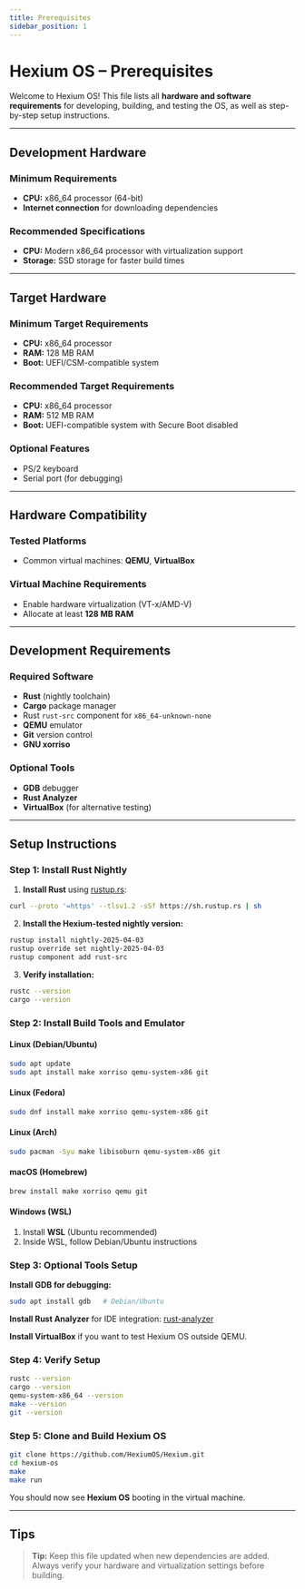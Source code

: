 ```yaml
---
title: Prerequisites
sidebar_position: 1
---
```


# Hexium OS – Prerequisites

Welcome to Hexium OS!
This file lists all **hardware and software requirements** for developing, building, and testing the OS, as well as step-by-step setup instructions.

***

## Development Hardware

### Minimum Requirements

- **CPU:** x86_64 processor (64-bit)
- **Internet connection** for downloading dependencies


### Recommended Specifications

- **CPU:** Modern x86_64 processor with virtualization support
- **Storage:** SSD storage for faster build times

***

## Target Hardware

### Minimum Target Requirements

- **CPU:** x86_64 processor
- **RAM:** 128 MB RAM
- **Boot:** UEFI/CSM-compatible system


### Recommended Target Requirements

- **CPU:** x86_64 processor
- **RAM:** 512 MB RAM
- **Boot:** UEFI-compatible system with Secure Boot disabled


### Optional Features

- PS/2 keyboard
- Serial port (for debugging)

***

## Hardware Compatibility

### Tested Platforms

- Common virtual machines: **QEMU**, **VirtualBox**


### Virtual Machine Requirements

- Enable hardware virtualization (VT-x/AMD-V)
- Allocate at least **128 MB RAM**

***

## Development Requirements

### Required Software

- **Rust** (nightly toolchain)
- **Cargo** package manager
- Rust `rust-src` component for `x86_64-unknown-none`
- **QEMU** emulator
- **Git** version control
- **GNU xorriso**


### Optional Tools

- **GDB** debugger
- **Rust Analyzer**
- **VirtualBox** (for alternative testing)

***

## Setup Instructions

### Step 1: Install Rust Nightly

1. **Install Rust** using [rustup.rs](https://rustup.rs):
```bash
curl --proto '=https' --tlsv1.2 -sSf https://sh.rustup.rs | sh
```

2. **Install the Hexium-tested nightly version:**
```bash
rustup install nightly-2025-04-03
rustup override set nightly-2025-04-03
rustup component add rust-src
```

3. **Verify installation:**
```bash
rustc --version
cargo --version
```


### Step 2: Install Build Tools and Emulator

#### Linux (Debian/Ubuntu)

```bash
sudo apt update
sudo apt install make xorriso qemu-system-x86 git
```


#### Linux (Fedora)

```bash
sudo dnf install make xorriso qemu-system-x86 git
```


#### Linux (Arch)

```bash
sudo pacman -Syu make libisoburn qemu-system-x86 git
```


#### macOS (Homebrew)

```bash
brew install make xorriso qemu git
```


#### Windows (WSL)

1. Install **WSL** (Ubuntu recommended)
2. Inside WSL, follow Debian/Ubuntu instructions

### Step 3: Optional Tools Setup

**Install GDB for debugging:**

```bash
sudo apt install gdb   # Debian/Ubuntu
```

**Install Rust Analyzer** for IDE integration: [rust-analyzer](https://rust-analyzer.github.io/)

**Install VirtualBox** if you want to test Hexium OS outside QEMU.

### Step 4: Verify Setup

```bash
rustc --version
cargo --version
qemu-system-x86_64 --version
make --version
git --version
```


### Step 5: Clone and Build Hexium OS

```bash
git clone https://github.com/HexiumOS/Hexium.git
cd hexium-os
make
make run
```

You should now see **Hexium OS** booting in the virtual machine.

***

## Tips

> **Tip:** Keep this file updated when new dependencies are added.
> Always verify your hardware and virtualization settings before building.
